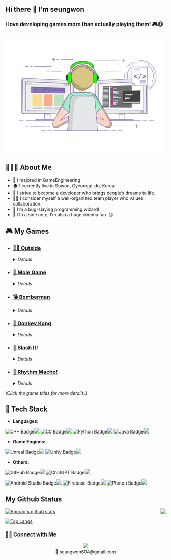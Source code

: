 <h2> Hi there 👋 I'm seungwon </h2>

<h3> I love developing games more than actually playing them! 🎮😆 </h3>

<img align="center" alt="GIF" src="https://raw.githubusercontent.com/devSouvik/devSouvik/master/gif3.gif" width="500"/>


## 👨🏻‍💻 About Me 

- 🥇 I majored in GameEngineering
- 🏠 I currently live in Suwon, Gyeonggi-do, Korea
- 🚀 I strive to become a developer who brings people’s dreams to life.
- 🧑‍💻 I consider myself a well-organized team player who values collaboration.
- 🐛 I’m a bug-slaying programming wizard!
- 🎥 On a side note, I’m also a huge cinema fan. 😉


## 🎮 My Games

  * ### [🧟‍♂️ Outside](https://github.com/SeungWon-git/Outside/blob/main/JungSeungWon/README.md)
    <details>
     <summary><i>Details</i></summary>
 
     * This is a CO-OP multiplay zombie survivor game.
     * Developed with <b>Unreal Engine 5</b>.
     * A team project with three members: two client developers (including me) and one server developer.
       * My main contribution was developing <i><b>zombie AI based on a custom Behavior Tree model</b></i>.
     * Our game's key features are <i>'procedural slice system, resurrection by reassembling parts, zombie AI using a Behavior Tree model, and an IOCP server'</i>.  
    All of these were implemented entirely by us without any third-party tools.
     * Gameplay Showcase Link: <a href="https://www.youtube.com/watch?v=11JJCJvbKck">▶️ Outside Gameplay Demo</a>
    </details>


  * ### [🔨 Mole Game](https://github.com/SeungWon-git/Mole-Game/blob/main/README.md)
    <details>
     <summary><i>Details</i></summary>
 
       * This is an online arcade game inspired by the classic mole game.
       * Developed with **Unity Engine**.
       * Networking implemented using **Photon PUN 2 (Photon Unity Networking)**, and **Google Firebase** was used for database management.
       * It’s a competitive score-race game where *moles appear in random patterns*. Final scores are recorded on a global ranking leaderboard.
       * Gameplay Showcase Link: <a href="https://www.youtube.com/watch?v=drIOa46xr9k">▶️ Mole Game Gameplay Demo</a>
    </details>


  * ### [💣 Bomberman](https://github.com/SeungWon-git/Bomberman_project/blob/main/README.md)
    <details>
     <summary><i>Details</i></summary>
    
       * This is also an online multiplayer arcade game inspired by the classic game 'Bomberman'.
       * Developed using C++ WinAPI with **TCP socket programming** for networking.
       * I focused on synchronizing the remote players, bomb explosions, block destruction, and item spawning.
       * Gameplay Showcase Link: <a href="https://youtu.be/9z3ks66RKt8">▶️ Bomberman Gameplay Demo</a>
    </details>

    
  * ### [🦍 Donkey Kong](https://github.com/SeungWon-git/Window-Programming/blob/main/README.md)
    <details>
     <summary><i>Details</i></summary>

       * It’s my recreation of the old classic 'Donkey Kong'.
       * **Solely developed** using C++ WinAPI.
       * It features 5 stages with various new obstacles, as well as *special intro and ending scenes*.
       * 
    </details>


  * ### [🔪 Slash It!](https://github.com/SeungWon-git/Smart_Phone_Game_Programing_class/blob/main/README.md)
    <details>
     <summary><i>Details</i></summary>

       * This is a mobile game inspired by the famous game 'Fruit Ninja'.
       * Developed with **Android Studio**, where I learned about Java.
       * It includes 5 stages with randomly generated slimes, and you earn more points by slicing them into smaller pieces. The game also features some catchy sounds.
       * Gameplay Showcase Link: <a href="https://youtu.be/1V0A2bs2eR8">▶️ Slash It! Gameplay Demo</a>
    </details>


  * ### [🎵 Rhythm Macho!](https://github.com/SeungWon-git/2DGP_git/blob/master/README.md)
    <details>
     <summary><i>Details</i></summary>

       * It's a *parody* rhythm game which is inspired by YouTube contents '가짜사나이'.
       * I developed the game with **Python**, and all the image resources were *hand-made* by me.
    </details>


*(Click the game titles for more details.)*


## 💫 Tech Stack
- **Languages:**

![C++ Badge](https://img.shields.io/badge/C++_:-5294E2?style=for-the-badge&logo=cplusplus&logoColor=white)<img src="https://img.shields.io/badge/Advanced-5294E2?style=for-the-badge">
![C# Badge](https://custom-icon-badges.demolab.com/badge/C%23_:-F7DF1E?style=for-the-badge&logo=csharp&logoColor=black)<img src="https://img.shields.io/badge/Advanced-F7DF1E?style=for-the-badge">
![Python Badge](https://img.shields.io/badge/Python_:-3776AB?style=for-the-badge&logo=python&logoColor=white)<img src="https://img.shields.io/badge/Intermediate-3776AB?style=for-the-badge">
![Java Badge](https://custom-icon-badges.demolab.com/badge/Java_:-007396?style=for-the-badge&logo=java&logoColor=white)<img src="https://img.shields.io/badge/Beginner-007396?style=for-the-badge">

- **Game Engines:**
  
![Unreal Badge](https://img.shields.io/badge/Unreal_:-0E1128?style=for-the-badge&logo=unrealengine&logoColor=white)<img src="https://img.shields.io/badge/Advanced-0E1128?style=for-the-badge">
![Unity Badge](https://img.shields.io/badge/Unity_:-FFFFFF?style=for-the-badge&logo=unity&logoColor=black)<img src="https://img.shields.io/badge/Advanced-FFFFFF?style=for-the-badge">
 
- **Others:** 

![GitHub Badge](https://img.shields.io/badge/GitHub_:-%23121011.svg?style=for-the-badge&logo=github&logoColor=white)<img src="https://img.shields.io/badge/Proficient-black?style=for-the-badge">
![ChatGPT Badge](https://img.shields.io/badge/chatGPT_:-74aa9c?style=for-the-badge&logo=openai&logoColor=white)<img src="https://img.shields.io/badge/Proficient-74aa9c?style=for-the-badge">

![Android Studio Badge](https://img.shields.io/badge/Android_Studio_:-3DDC84?style=for-the-badge&logo=androidstudio&logoColor=white)<img src="https://img.shields.io/badge/Experienced-3DDC84?style=for-the-badge">
![Firebase Badge](https://img.shields.io/badge/Firebase_:-DD2C00?style=for-the-badge&logo=firebase&logoColor=white)<img src="https://img.shields.io/badge/Experienced-DD2C00?style=for-the-badge">
![Photon Badge](https://img.shields.io/badge/Photon_:-004480?style=for-the-badge&logo=photon&logoColor=white)<img src="https://img.shields.io/badge/Experienced-004480?style=for-the-badge">


## My Github Status

<img align='right' src="http://mazassumnida.wtf/api/v2/generate_badge?boj=monkeyman604">

[![Anurag's github stats](https://github-readme-stats.vercel.app/api?username=SeungWon-git&show_icons=true&theme=tokyonight)](https://github.com/anuraghazra/github-readme-stats)

[![Top Langs](https://github-readme-stats.vercel.app/api/top-langs/?username=SeungWon-git&layout=compact)](https://github.com/anuraghazra/github-readme-stats)

<h3> 🤝🏻 Connect with Me </h3>

<p align="center">
  <a href="mailto:seungwon604@gmail.com" target="_blank" rel="noopener noreferrer">
    <img src="https://img.icons8.com/plasticine/100/000000/gmail.png" width="50" />
  </a>
  <br/>
  📧 seungwon604@gmail.com
</p>


